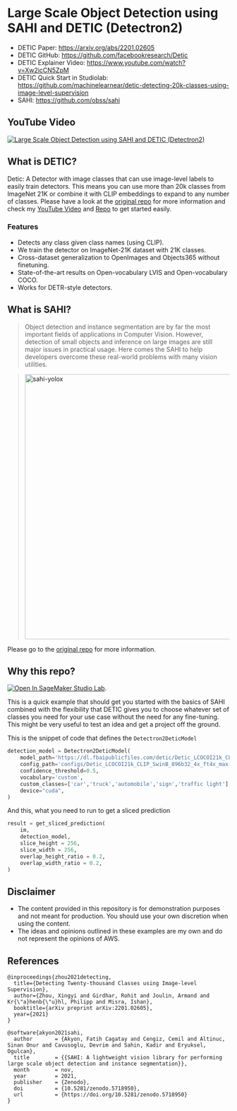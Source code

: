 # Large Scale Object Detection using SAHI and DETIC (Detectron2)

- DETIC Paper: https://arxiv.org/abs/2201.02605
- DETIC GitHub: https://github.com/facebookresearch/Detic
- DETIC Explainer Video: https://www.youtube.com/watch?v=Xw2icCN5ZpM
- DETIC Quick Start in Studiolab: https://github.com/machinelearnear/detic-detecting-20k-classes-using-image-level-supervision
- SAHI: https://github.com/obss/sahi

## YouTube Video
[![Large Scale Object Detection using SAHI and DETIC (Detectron2)](https://img.youtube.com/vi/r-QGxuMMWfA/0.jpg)](https://www.youtube.com/watch?v=r-QGxuMMWfA)

## What is DETIC?

Detic: A Detector with image classes that can use image-level labels to easily train detectors. This means you can use more than 20k classes from ImageNet 21K or combine it with CLIP embeddings to expand to any number of classes. Please have a look at the [original repo](https://github.com/facebookresearch/Detic) for more information and check my [YouTube Video](https://www.youtube.com/watch?v=Xw2icCN5ZpM) and [Repo](https://github.com/machinelearnear/detic-detecting-20k-classes-using-image-level-supervision) to get started easily.

### Features
- Detects any class given class names (using CLIP).
- We train the detector on ImageNet-21K dataset with 21K classes.
- Cross-dataset generalization to OpenImages and Objects365 without finetuning.
- State-of-the-art results on Open-vocabulary LVIS and Open-vocabulary COCO.
- Works for DETR-style detectors.

## What is SAHI?

> Object detection and instance segmentation are by far the most important fields of applications in Computer Vision. 
> However, detection of small objects and inference on large images are still major issues in practical usage. 
> Here comes the SAHI to help developers overcome these real-world problems with many vision utilities.

> <a href="https://huggingface.co/spaces/fcakyon/sahi-yolox"><img width="600" src="https://user-images.githubusercontent.com/34196005/144092739-c1d9bade-a128-4346-947f-424ce00e5c4f.gif" alt="sahi-yolox"></a> 

Please go to the [original repo](https://github.com/obss/sahi) for more information. 

## Why this repo?

[![Open In SageMaker Studio Lab](https://studiolab.sagemaker.aws/studiolab.svg)](https://studiolab.sagemaker.aws/import/github/machinelearnear/large-scale-object-detection-with-sahi-detectron2/blob/main/quick-start.ipynb).

This is a quick example that should get you started with the basics of SAHI combined with the flexibility that DETIC gives you to choose whatever set of classes you need for your use case without the need for any fine-tuning. This might be very useful to test an idea and get a project off the ground.

This is the snippet of code that defines the `Detectron2DeticModel`

```python
detection_model = Detectron2DeticModel(
    model_path='https://dl.fbaipublicfiles.com/detic/Detic_LCOCOI21k_CLIP_SwinB_896b32_4x_ft4x_max-size.pth',
    config_path='configs/Detic_LCOCOI21k_CLIP_SwinB_896b32_4x_ft4x_max-size.yaml',
    confidence_threshold=0.5,
    vocabulary='custom',
    custom_classes=['car','truck','automobile','sign','traffic light'],
    device="cuda",
)
```

And this, what you need to run to get a sliced prediction

```python
result = get_sliced_prediction(
    im,
    detection_model,
    slice_height = 256,
    slice_width = 256,
    overlap_height_ratio = 0.2,
    overlap_width_ratio = 0.2,
)
```

## Disclaimer
- The content provided in this repository is for demonstration purposes and not meant for production. You should use your own discretion when using the content.
- The ideas and opinions outlined in these examples are my own and do not represent the opinions of AWS.

## References

```bibtext
@inproceedings{zhou2021detecting,
  title={Detecting Twenty-thousand Classes using Image-level Supervision},
  author={Zhou, Xingyi and Girdhar, Rohit and Joulin, Armand and Kr{\"a}henb{\"u}hl, Philipp and Misra, Ishan},
  booktitle={arXiv preprint arXiv:2201.02605},
  year={2021}
}
```

```bibtext
@software{akyon2021sahi,
  author       = {Akyon, Fatih Cagatay and Cengiz, Cemil and Altinuc, Sinan Onur and Cavusoglu, Devrim and Sahin, Kadir and Eryuksel, Ogulcan},
  title        = {{SAHI: A lightweight vision library for performing large scale object detection and instance segmentation}},
  month        = nov,
  year         = 2021,
  publisher    = {Zenodo},
  doi          = {10.5281/zenodo.5718950},
  url          = {https://doi.org/10.5281/zenodo.5718950}
}
```
